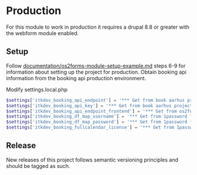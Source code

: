 # Production
For this module to work in production it requires a drupal 8.8 or greater with the webform module enabled.

## Setup
Follow [documentation/os2forms-module-setup-example.md](os2forms-module-setup-example.md) steps 6-9 for information about setting up the project for production.
Obtain booking api information from the booking api production environment.

Modify settings.local.php
```php
$settings['itkdev_booking_api_endpoint'] = '*** Get from book aarhus project ***';
$settings['itkdev_booking_api_key'] = '*** Get from book aarhus project ***';
$settings['itkdev_booking_api_endpoint_frontend'] = '*** Get from os2forms project ***';
$settings['itkdev_booking_df_map_username'] = '*** Get from 1password ***';
$settings['itkdev_booking_df_map_password'] = '*** Get from 1password ***';
$settings['itkdev_booking_fullcalendar_license'] = '*** Get from 1password ***';
```

## Release
New releases of this project follows semantic versioning principles and should be tagged as such.